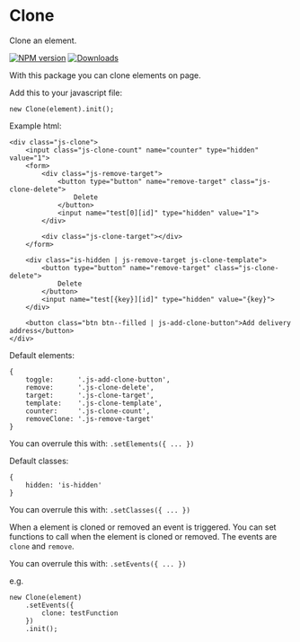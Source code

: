 # Clone
Clone an element.

[![NPM version][npm-image]][npm-url] [![Downloads][downloads-image]][npm-url]

With this package you can clone elements on page.

Add this to your javascript file:
```
new Clone(element).init();
```

Example html:

```
<div class="js-clone">
    <input class="js-clone-count" name="counter" type="hidden" value="1">
    <form>
        <div class="js-remove-target">
            <button type="button" name="remove-target" class="js-clone-delete">
                Delete
            </button>
            <input name="test[0][id]" type="hidden" value="1">
        </div>

        <div class="js-clone-target"></div>
    </form>

    <div class="is-hidden | js-remove-target js-clone-template">
        <button type="button" name="remove-target" class="js-clone-delete">
            Delete
        </button>
        <input name="test[{key}][id]" type="hidden" value="{key}">
    </div>

    <button class="btn btn--filled | js-add-clone-button">Add delivery address</button>
</div>

```

Default elements:
```
{
    toggle:      '.js-add-clone-button',
    remove:      '.js-clone-delete',
    target:      '.js-clone-target',
    template:    '.js-clone-template',
    counter:     '.js-clone-count',
    removeClone: '.js-remove-target'
}
```

You can overrule this with: `.setElements({ ... })`

Default classes:
```
{
    hidden: 'is-hidden'
}
```

You can overrule this with: `.setClasses({ ... })`

When a element is cloned or removed an event is triggered.
You can set functions to call when the element is cloned or removed.
The events are `clone` and `remove`.

You can overrule this with: `.setEvents({ ... })`

e.g.
```
new Clone(element)
    .setEvents({
        clone: testFunction
    })
    .init();
```

[downloads-image]: https://img.shields.io/npm/dm/way2web-clone.svg
[npm-url]: https://www.npmjs.com/package/way2web-clone
[npm-image]: https://img.shields.io/npm/v/way2web-clone.svg
